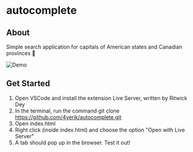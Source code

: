 # autocomplete
## About

Simple search application for capitals of American states and Canadian provinces 📍

![Demo](https://github.com/4yerik/images/blob/master/projects/search.gif?raw=true)

## Get Started
1. Open VSCode and install the extension Live Server, written by Ritwick Dey
2. In the terminal, run the command git clone https://github.com/4yerik/autocomplete.git
3. Open index.html
4. Right click (inside index.html) and choose the option "Open with Live Server"
5. A tab should pop up in the browser. Test it out!
